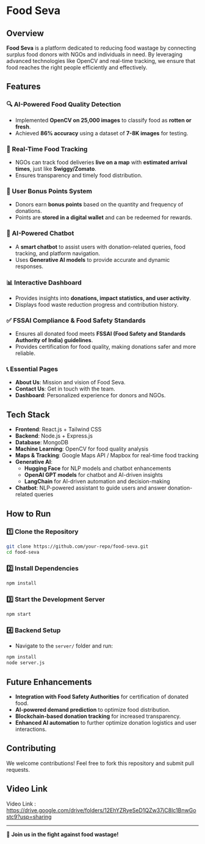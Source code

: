 # Food Seva

## Overview
**Food Seva** is a platform dedicated to reducing food wastage by connecting surplus food donors with NGOs and individuals in need. By leveraging advanced technologies like OpenCV and real-time tracking, we ensure that food reaches the right people efficiently and effectively.

## Features
### 🔍 AI-Powered Food Quality Detection
- Implemented **OpenCV on 25,000 images** to classify food as **rotten or fresh**.
- Achieved **86% accuracy** using a dataset of **7-8K images** for testing.

### 📍 Real-Time Food Tracking
- NGOs can track food deliveries **live on a map** with **estimated arrival times**, just like **Swiggy/Zomato**.
- Ensures transparency and timely food distribution.

### 🎁 User Bonus Points System
- Donors earn **bonus points** based on the quantity and frequency of donations.
- Points are **stored in a digital wallet** and can be redeemed for rewards.

### 🤖 AI-Powered Chatbot
- A **smart chatbot** to assist users with donation-related queries, food tracking, and platform navigation.
- Uses **Generative AI models** to provide accurate and dynamic responses.

### 📊 Interactive Dashboard
- Provides insights into **donations, impact statistics, and user activity**.
- Displays food waste reduction progress and contribution history.

### ✅ FSSAI Compliance & Food Safety Standards
- Ensures all donated food meets **FSSAI (Food Safety and Standards Authority of India) guidelines**.
- Provides certification for food quality, making donations safer and more reliable.

### 📞 Essential Pages
- **About Us**: Mission and vision of Food Seva.
- **Contact Us**: Get in touch with the team.
- **Dashboard**: Personalized experience for donors and NGOs.

## Tech Stack
- **Frontend**: React.js + Tailwind CSS
- **Backend**: Node.js + Express.js
- **Database**: MongoDB
- **Machine Learning**: OpenCV for food quality analysis
- **Maps & Tracking**: Google Maps API / Mapbox for real-time food tracking
- **Generative AI**: 
  - **Hugging Face** for NLP models and chatbot enhancements
  - **OpenAI GPT models** for chatbot and AI-driven insights
  - **LangChain** for AI-driven automation and decision-making
- **Chatbot**: NLP-powered assistant to guide users and answer donation-related queries

## How to Run
### 1️⃣ Clone the Repository
```bash
git clone https://github.com/your-repo/food-seva.git
cd food-seva
```
### 2️⃣ Install Dependencies
```bash
npm install
```
### 3️⃣ Start the Development Server
```bash
npm start
```
### 4️⃣ Backend Setup
- Navigate to the `server/` folder and run:
```bash
npm install
node server.js
```

## Future Enhancements
- **Integration with Food Safety Authorities** for certification of donated food.
- **AI-powered demand prediction** to optimize food distribution.
- **Blockchain-based donation tracking** for increased transparency.
- **Enhanced AI automation** to further optimize donation logistics and user interactions.

## Contributing
We welcome contributions! Feel free to fork this repository and submit pull requests.

## Video Link
Video Link : https://drive.google.com/drive/folders/12EhYZRyeSeD1QZw37jC8Ic1BnwGostc9?usp=sharing

---
🚀 **Join us in the fight against food wastage!**